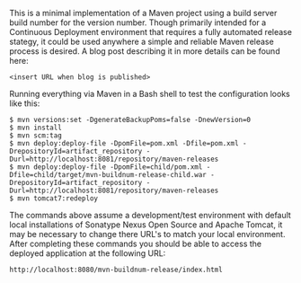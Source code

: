 This is a minimal implementation of a Maven project using a build server build number for the version number. Though primarily intended for a Continuous Deployment environment that requires a fully automated release stategy, it could be used anywhere a simple and reliable Maven release process is desired. A blog post describing it in more details can be found here:

    <insert URL when blog is published>

Running everything via Maven in a Bash shell to test the configuration looks like this:

    $ mvn versions:set -DgenerateBackupPoms=false -DnewVersion=0
    $ mvn install
    $ mvn scm:tag
    $ mvn deploy:deploy-file -DpomFile=pom.xml -Dfile=pom.xml -DrepositoryId=artifact_repository -Durl=http://localhost:8081/repository/maven-releases
    $ mvn deploy:deploy-file -DpomFile=child/pom.xml -Dfile=child/target/mvn-buildnum-release-child.war -DrepositoryId=artifact_repository -Durl=http://localhost:8081/repository/maven-releases
    $ mvn tomcat7:redeploy

The commands above assume a development/test environment with default local installations of Sonatype Nexus Open Source and Apache Tomcat, it may be necessary to change there URL's to match your local environment. After completing these commands you should be able to access the deployed application at the following URL:

    http://localhost:8080/mvn-buildnum-release/index.html

